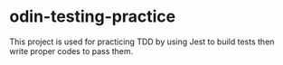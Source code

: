 # odin-testing-practice

This project is used for practicing TDD by using Jest to build tests then write proper codes to pass them.